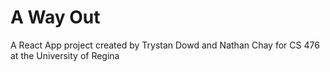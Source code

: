 # A Way Out

A React App project created by Trystan Dowd and Nathan Chay for CS 476 at the University of Regina